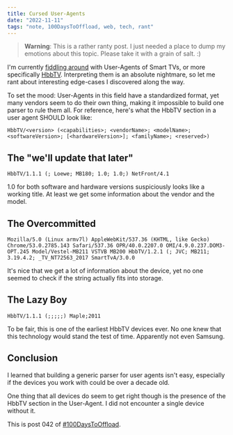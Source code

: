 ```yaml
---
title: Cursed User-Agents
date: "2022-11-11"
tags: "note, 100DaysToOffload, web, tech, rant"
---
```


> **Warning**: This is a rather ranty post. I just needed a place to dump my emotions about this topic. Please take it with a grain of salt. :)

I'm currently [fiddling
around](https://github.com/garritfra/ua-parser-js/pull/8) with User-Agents of
Smart TVs, or more specifically [HbbTV](https://www.hbbtv.org/). Interpreting
them is an absolute nightmare, so let me rant about interesting edge-cases I
discovered along the way.

To set the mood: User-Agents in this field have a standardized format, yet many
vendors seem to do their own thing, making it impossible to build one parser to
rule them all. For reference, here's what the HbbTV section in a user agent
SHOULD look like:

```
HbbTV/<version> (<capabilities>; <vendorName>; <modelName>; <softwareVersion>; [<hardwareVersion>]; <familyName>; <reserved>)
```

## The "we'll update that later"

```
HbbTV/1.1.1 (; Loewe; MB180; 1.0; 1.0;) NetFront/4.1
```

1.0 for both software and hardware versions suspiciously looks like a working
title. At least we get some information about the vendor and the model.

## The Overcommitted

```
Mozilla/5.0 (Linux armv7l) AppleWebKit/537.36 (KHTML, like Gecko) Chrome/53.0.2785.143 Safari/537.36 OPR/40.0.2207.0 OMI/4.9.0.237.DOM3-OPT.245 Model/Vestel-MB211 VSTVB MB200 HbbTV/1.2.1 (; JVC; MB211; 3.19.4.2; _TV_NT72563_2017 SmartTvA/3.0.0
```

It's nice that we get a lot of information about the device, yet no one seemed
to check if the string actually fits into storage.

## The Lazy Boy

```
HbbTV/1.1.1 (;;;;;) Maple;2011
```

To be fair, this is one of the earliest HbbTV devices ever. No one knew that
this technology would stand the test of time. Apparently not even Samsung.

## Conclusion

I learned that building a generic parser for user agents isn't easy, especially
if the devices you work with could be over a decade old.

One thing that all devices do seem to get right though is the presence of the
HbbTV section in the User-Agent. I did not encounter a single device without it.

This is post 042 of [#100DaysToOffload](https://100daystooffload.com/).

